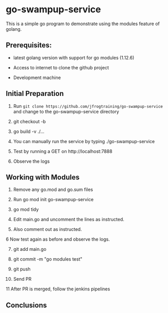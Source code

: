 # go-swampup-service

This is a simple go program to demonstrate using the modules feature of golang.


## Prerequisites:

- latest golang version with support for go modules (1.12.6)

- Access to internet to clone the github project

- Development  machine

## Initial Preparation

1. Run `git clone https://github.com/jfrogtraining/go-swampup-service` and change to the go-swampup-service directory

2. git checkout -b <yourBranchName>

3. go build -v ./...

4. You can manually run the service by typing ./go-swampup-service

5. Test by running a GET on http://localhost:7888

6. Observe the logs

## Working with Modules

1. Remove any go.mod and go.sum files

2. Run go mod init go-swampup-service

3. go mod tidy

4. Edit main.go and uncomment the lines as instructed.

5. Also comment out as instructed.

6 Now test again as before and observe the logs.

7. git add main.go

8. git commit -m "go modules test"

9. git push

10. Send PR

11 After PR is merged, follow the jenkins pipelines


## Conclusions
